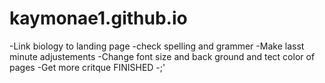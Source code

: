 # kaymonae1.github.io

-Link biology to landing page
-check spelling and grammer
-Make lasst minute adjustements
-Change font size and back ground and tect color of pages
-Get more critque
FINISHED
-;'